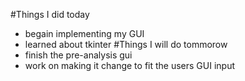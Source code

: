 #Things I did today
  * begain implementing my GUI
  * learned about tkinter
#Things I will do tommorow
  * finish the pre-analysis gui
  * work on making it change to fit the users GUI input
  
